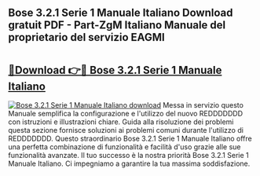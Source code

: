 ## Bose 3.2.1 Serie 1 Manuale Italiano Download gratuit PDF - Part-ZgM Italiano Manuale del proprietario del servizio EAGMI

# <h2><a href="http://dfe1tkj.blite.top/?on=Bose+3.2.1+Serie+1+Manuale+Italiano">🔗Download 👉🔴 Bose 3.2.1 Serie 1 Manuale Italiano</a></h2>

[![Bose 3.2.1 Serie 1 Manuale Italiano download](https://i.imgur.com/lujVjoI.png)](http://dfe1tkj.blite.top/?on=Bose+3.2.1+Serie+1+Manuale+Italiano)
Messa in servizio questo Manuale semplifica la configurazione e l'utilizzo del nuovo REDDDDDDD con istruzioni e illustrazioni chiare. Guida alla risoluzione dei problemi questa sezione fornisce soluzioni ai problemi comuni durante l'utilizzo di REDDDDDDD. Questo straordinario Bose 3.2.1 Serie 1 Manuale Italiano offre una perfetta combinazione di funzionalità e facilità d'uso grazie alle sue funzionalità avanzate. Il tuo successo è la nostra priorità Bose 3.2.1 Serie 1 Manuale Italiano. Ci impegniamo a garantire la tua massima soddisfazione.
